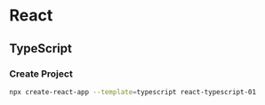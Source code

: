 # React
## TypeScript
### Create Project
```bash
npx create-react-app --template=typescript react-typescript-01
```
